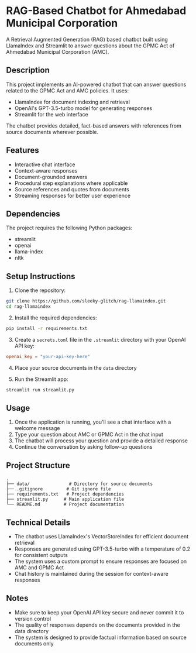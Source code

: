# RAG-Based Chatbot for Ahmedabad Municipal Corporation

A Retrieval Augmented Generation (RAG) based chatbot built using LlamaIndex and Streamlit to answer questions about the GPMC Act of Ahmedabad Municipal Corporation (AMC).

## Description

This project implements an AI-powered chatbot that can answer questions related to the GPMC Act and AMC policies. It uses:
- LlamaIndex for document indexing and retrieval
- OpenAI's GPT-3.5-turbo model for generating responses
- Streamlit for the web interface

The chatbot provides detailed, fact-based answers with references from source documents wherever possible.

## Features

- Interactive chat interface
- Context-aware responses
- Document-grounded answers
- Procedural step explanations where applicable
- Source references and quotes from documents
- Streaming responses for better user experience

## Dependencies

The project requires the following Python packages:
- streamlit
- openai
- llama-index
- nltk

## Setup Instructions

1. Clone the repository:
```bash
git clone https://github.com/sleeky-glitch/rag-llamaindex.git
cd rag-llamaindex
```

2. Install the required dependencies:
```bash
pip install -r requirements.txt
```

3. Create a `secrets.toml` file in the `.streamlit` directory with your OpenAI API key:
```toml
openai_key = "your-api-key-here"
```

4. Place your source documents in the `data` directory

5. Run the Streamlit app:
```bash
streamlit run streamlit.py
```

## Usage

1. Once the application is running, you'll see a chat interface with a welcome message
2. Type your question about AMC or GPMC Act in the chat input
3. The chatbot will process your question and provide a detailed response
4. Continue the conversation by asking follow-up questions

## Project Structure

```
.
├── data/               # Directory for source documents
├── .gitignore         # Git ignore file
├── requirements.txt   # Project dependencies
├── streamlit.py      # Main application file
└── README.md         # Project documentation
```

## Technical Details

- The chatbot uses LlamaIndex's VectorStoreIndex for efficient document retrieval
- Responses are generated using GPT-3.5-turbo with a temperature of 0.2 for consistent outputs
- The system uses a custom prompt to ensure responses are focused on AMC and GPMC Act
- Chat history is maintained during the session for context-aware responses

## Notes

- Make sure to keep your OpenAI API key secure and never commit it to version control
- The quality of responses depends on the documents provided in the data directory
- The system is designed to provide factual information based on source documents only